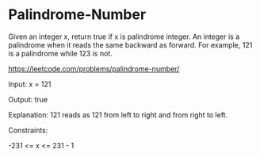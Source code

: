# Palindrome-Number
Given an integer x, return true if x is palindrome integer.  An integer is a palindrome when it reads the same backward as forward.  For example, 121 is a palindrome while 123 is not.

https://leetcode.com/problems/palindrome-number/

Input: x = 121

Output: true

Explanation: 121 reads as 121 from left to right and from right to left.

Constraints:

-231 <= x <= 231 - 1
